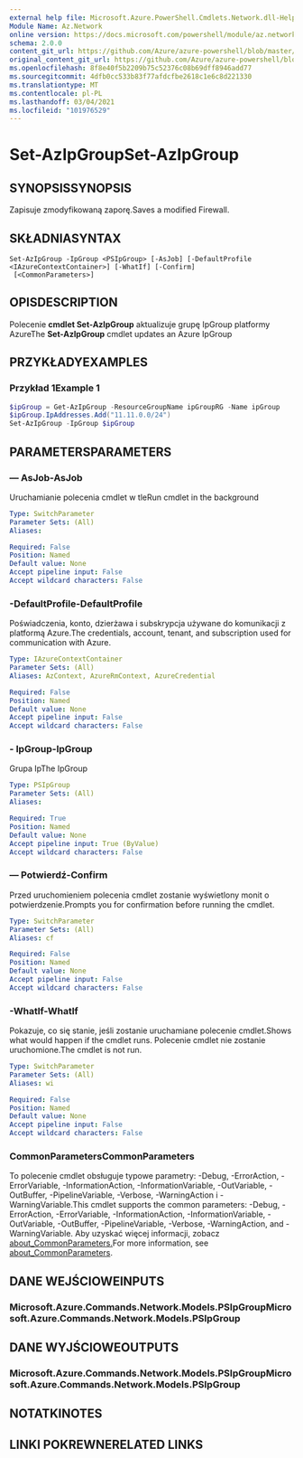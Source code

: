 ```yaml
---
external help file: Microsoft.Azure.PowerShell.Cmdlets.Network.dll-Help.xml
Module Name: Az.Network
online version: https://docs.microsoft.com/powershell/module/az.network/set-azipgroup
schema: 2.0.0
content_git_url: https://github.com/Azure/azure-powershell/blob/master/src/Network/Network/help/Set-AzIpGroup.md
original_content_git_url: https://github.com/Azure/azure-powershell/blob/master/src/Network/Network/help/Set-AzIpGroup.md
ms.openlocfilehash: 8f8e40f5b2209b75c52376c08b69dff8946add77
ms.sourcegitcommit: 4dfb0cc533b83f77afdcfbe2618c1e6c8d221330
ms.translationtype: MT
ms.contentlocale: pl-PL
ms.lasthandoff: 03/04/2021
ms.locfileid: "101976529"
---
```

# <span data-ttu-id="bd282-101">Set-AzIpGroup</span><span class="sxs-lookup"><span data-stu-id="bd282-101">Set-AzIpGroup</span></span>

## <span data-ttu-id="bd282-102">SYNOPSIS</span><span class="sxs-lookup"><span data-stu-id="bd282-102">SYNOPSIS</span></span>
<span data-ttu-id="bd282-103">Zapisuje zmodyfikowaną zaporę.</span><span class="sxs-lookup"><span data-stu-id="bd282-103">Saves a modified Firewall.</span></span>

## <span data-ttu-id="bd282-104">SKŁADNIA</span><span class="sxs-lookup"><span data-stu-id="bd282-104">SYNTAX</span></span>

```
Set-AzIpGroup -IpGroup <PSIpGroup> [-AsJob] [-DefaultProfile <IAzureContextContainer>] [-WhatIf] [-Confirm]
 [<CommonParameters>]
```

## <span data-ttu-id="bd282-105">OPIS</span><span class="sxs-lookup"><span data-stu-id="bd282-105">DESCRIPTION</span></span>
<span data-ttu-id="bd282-106">Polecenie **cmdlet Set-AzIpGroup** aktualizuje grupę IpGroup platformy Azure</span><span class="sxs-lookup"><span data-stu-id="bd282-106">The **Set-AzIpGroup** cmdlet updates an Azure IpGroup</span></span>

## <span data-ttu-id="bd282-107">PRZYKŁADY</span><span class="sxs-lookup"><span data-stu-id="bd282-107">EXAMPLES</span></span>

### <span data-ttu-id="bd282-108">Przykład 1</span><span class="sxs-lookup"><span data-stu-id="bd282-108">Example 1</span></span>
```powershell
$ipGroup = Get-AzIpGroup -ResourceGroupName ipGroupRG -Name ipGroup
$ipGroup.IpAddresses.Add("11.11.0.0/24")
Set-AzIpGroup -IpGroup $ipGroup
```

## <span data-ttu-id="bd282-109">PARAMETERS</span><span class="sxs-lookup"><span data-stu-id="bd282-109">PARAMETERS</span></span>

### <span data-ttu-id="bd282-110">— AsJob</span><span class="sxs-lookup"><span data-stu-id="bd282-110">-AsJob</span></span>
<span data-ttu-id="bd282-111">Uruchamianie polecenia cmdlet w tle</span><span class="sxs-lookup"><span data-stu-id="bd282-111">Run cmdlet in the background</span></span>

```yaml
Type: SwitchParameter
Parameter Sets: (All)
Aliases:

Required: False
Position: Named
Default value: None
Accept pipeline input: False
Accept wildcard characters: False
```

### <span data-ttu-id="bd282-112">-DefaultProfile</span><span class="sxs-lookup"><span data-stu-id="bd282-112">-DefaultProfile</span></span>
<span data-ttu-id="bd282-113">Poświadczenia, konto, dzierżawa i subskrypcja używane do komunikacji z platformą Azure.</span><span class="sxs-lookup"><span data-stu-id="bd282-113">The credentials, account, tenant, and subscription used for communication with Azure.</span></span>

```yaml
Type: IAzureContextContainer
Parameter Sets: (All)
Aliases: AzContext, AzureRmContext, AzureCredential

Required: False
Position: Named
Default value: None
Accept pipeline input: False
Accept wildcard characters: False
```

### <span data-ttu-id="bd282-114">- IpGroup</span><span class="sxs-lookup"><span data-stu-id="bd282-114">-IpGroup</span></span>
<span data-ttu-id="bd282-115">Grupa Ip</span><span class="sxs-lookup"><span data-stu-id="bd282-115">The IpGroup</span></span>

```yaml
Type: PSIpGroup
Parameter Sets: (All)
Aliases:

Required: True
Position: Named
Default value: None
Accept pipeline input: True (ByValue)
Accept wildcard characters: False
```

### <span data-ttu-id="bd282-116">— Potwierdź</span><span class="sxs-lookup"><span data-stu-id="bd282-116">-Confirm</span></span>
<span data-ttu-id="bd282-117">Przed uruchomieniem polecenia cmdlet zostanie wyświetlony monit o potwierdzenie.</span><span class="sxs-lookup"><span data-stu-id="bd282-117">Prompts you for confirmation before running the cmdlet.</span></span>

```yaml
Type: SwitchParameter
Parameter Sets: (All)
Aliases: cf

Required: False
Position: Named
Default value: None
Accept pipeline input: False
Accept wildcard characters: False
```

### <span data-ttu-id="bd282-118">-WhatIf</span><span class="sxs-lookup"><span data-stu-id="bd282-118">-WhatIf</span></span>
<span data-ttu-id="bd282-119">Pokazuje, co się stanie, jeśli zostanie uruchamiane polecenie cmdlet.</span><span class="sxs-lookup"><span data-stu-id="bd282-119">Shows what would happen if the cmdlet runs.</span></span>
<span data-ttu-id="bd282-120">Polecenie cmdlet nie zostanie uruchomione.</span><span class="sxs-lookup"><span data-stu-id="bd282-120">The cmdlet is not run.</span></span>

```yaml
Type: SwitchParameter
Parameter Sets: (All)
Aliases: wi

Required: False
Position: Named
Default value: None
Accept pipeline input: False
Accept wildcard characters: False
```

### <span data-ttu-id="bd282-121">CommonParameters</span><span class="sxs-lookup"><span data-stu-id="bd282-121">CommonParameters</span></span>
<span data-ttu-id="bd282-122">To polecenie cmdlet obsługuje typowe parametry: -Debug, -ErrorAction, -ErrorVariable, -InformationAction, -InformationVariable, -OutVariable, -OutBuffer, -PipelineVariable, -Verbose, -WarningAction i -WarningVariable.</span><span class="sxs-lookup"><span data-stu-id="bd282-122">This cmdlet supports the common parameters: -Debug, -ErrorAction, -ErrorVariable, -InformationAction, -InformationVariable, -OutVariable, -OutBuffer, -PipelineVariable, -Verbose, -WarningAction, and -WarningVariable.</span></span> <span data-ttu-id="bd282-123">Aby uzyskać więcej informacji, zobacz [about_CommonParameters.](http://go.microsoft.com/fwlink/?LinkID=113216)</span><span class="sxs-lookup"><span data-stu-id="bd282-123">For more information, see [about_CommonParameters](http://go.microsoft.com/fwlink/?LinkID=113216).</span></span>

## <span data-ttu-id="bd282-124">DANE WEJŚCIOWE</span><span class="sxs-lookup"><span data-stu-id="bd282-124">INPUTS</span></span>

### <span data-ttu-id="bd282-125">Microsoft.Azure.Commands.Network.Models.PSIpGroup</span><span class="sxs-lookup"><span data-stu-id="bd282-125">Microsoft.Azure.Commands.Network.Models.PSIpGroup</span></span>

## <span data-ttu-id="bd282-126">DANE WYJŚCIOWE</span><span class="sxs-lookup"><span data-stu-id="bd282-126">OUTPUTS</span></span>

### <span data-ttu-id="bd282-127">Microsoft.Azure.Commands.Network.Models.PSIpGroup</span><span class="sxs-lookup"><span data-stu-id="bd282-127">Microsoft.Azure.Commands.Network.Models.PSIpGroup</span></span>

## <span data-ttu-id="bd282-128">NOTATKI</span><span class="sxs-lookup"><span data-stu-id="bd282-128">NOTES</span></span>

## <span data-ttu-id="bd282-129">LINKI POKREWNE</span><span class="sxs-lookup"><span data-stu-id="bd282-129">RELATED LINKS</span></span>
